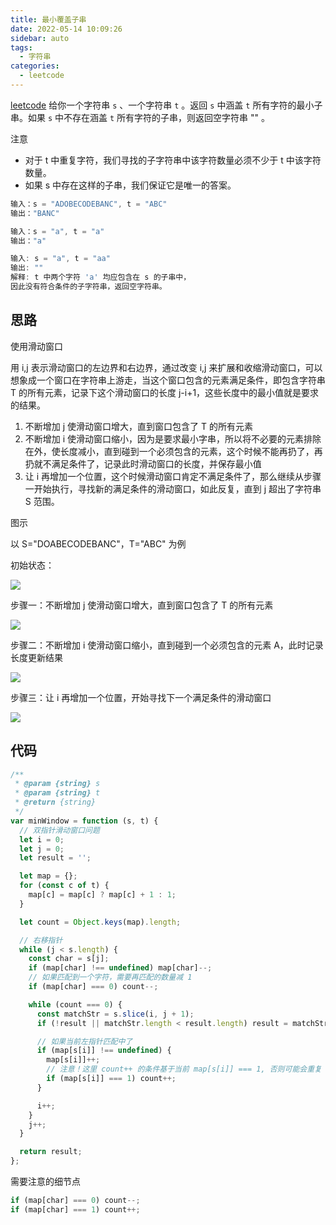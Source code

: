 ```yaml
---
title: 最小覆盖子串
date: 2022-05-14 10:09:26
sidebar: auto
tags:
  - 字符串
categories:
  - leetcode
---
```


[leetcode](https://leetcode.cn/problems/minimum-window-substring) 给你一个字符串 `s` 、一个字符串 `t` 。返回 `s` 中涵盖 `t` 所有字符的最小子串。如果 `s` 中不存在涵盖 `t` 所有字符的子串，则返回空字符串 "" 。

注意

- 对于 t 中重复字符，我们寻找的子字符串中该字符数量必须不少于 t 中该字符数量。
- 如果 s 中存在这样的子串，我们保证它是唯一的答案。

```js
输入：s = "ADOBECODEBANC", t = "ABC"
输出："BANC"

输入：s = "a", t = "a"
输出："a"

输入: s = "a", t = "aa"
输出: ""
解释: t 中两个字符 'a' 均应包含在 s 的子串中，
因此没有符合条件的子字符串，返回空字符串。
```

## 思路

使用滑动窗口

用 i,j 表示滑动窗口的左边界和右边界，通过改变 i,j 来扩展和收缩滑动窗口，可以想象成一个窗口在字符串上游走，当这个窗口包含的元素满足条件，即包含字符串 T 的所有元素，记录下这个滑动窗口的长度 j-i+1，这些长度中的最小值就是要求的结果。

1. 不断增加 j 使滑动窗口增大，直到窗口包含了 T 的所有元素
2. 不断增加 i 使滑动窗口缩小，因为是要求最小字串，所以将不必要的元素排除在外，使长度减小，直到碰到一个必须包含的元素，这个时候不能再扔了，再扔就不满足条件了，记录此时滑动窗口的长度，并保存最小值
3. 让 i 再增加一个位置，这个时候滑动窗口肯定不满足条件了，那么继续从步骤一开始执行，寻找新的满足条件的滑动窗口，如此反复，直到 j 超出了字符串 S 范围。

图示

以 S="DOABECODEBANC"，T="ABC" 为例

初始状态：

![](https://alvin-cdn.oss-cn-shenzhen.aliyuncs.com/images/leetcode-76-1.png)

步骤一：不断增加 j 使滑动窗口增大，直到窗口包含了 T 的所有元素

![](https://alvin-cdn.oss-cn-shenzhen.aliyuncs.com/images/leetcode-76-2.png)

步骤二：不断增加 i 使滑动窗口缩小，直到碰到一个必须包含的元素 A，此时记录长度更新结果

![](https://alvin-cdn.oss-cn-shenzhen.aliyuncs.com/images/leetcode-76-3.png)

步骤三：让 i 再增加一个位置，开始寻找下一个满足条件的滑动窗口

![](https://alvin-cdn.oss-cn-shenzhen.aliyuncs.com/images/leetcode-76-4.png)

## 代码

```js
/**
 * @param {string} s
 * @param {string} t
 * @return {string}
 */
var minWindow = function (s, t) {
  // 双指针滑动窗口问题
  let i = 0;
  let j = 0;
  let result = '';

  let map = {};
  for (const c of t) {
    map[c] = map[c] ? map[c] + 1 : 1;
  }

  let count = Object.keys(map).length;

  // 右移指针
  while (j < s.length) {
    const char = s[j];
    if (map[char] !== undefined) map[char]--;
    // 如果匹配到一个字符，需要再匹配的数量减 1
    if (map[char] === 0) count--;

    while (count === 0) {
      const matchStr = s.slice(i, j + 1);
      if (!result || matchStr.length < result.length) result = matchStr;

      // 如果当前左指针匹配中了
      if (map[s[i]] !== undefined) {
        map[s[i]]++;
        // 注意！这里 count++ 的条件基于当前 map[s[i]] === 1, 否则可能会重复
        if (map[s[i]] === 1) count++;
      }

      i++;
    }
    j++;
  }

  return result;
};
```

需要注意的细节点

```js
if (map[char] === 0) count--;
if (map[char] === 1) count++;
```
